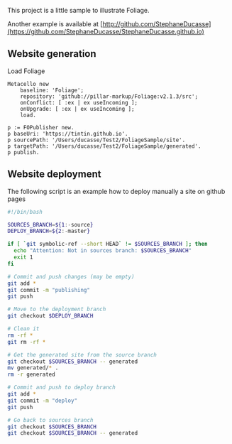This project is a little sample to illustrate Foliage.


Another example is available at [http://github.com/StephaneDucasse](https://github.com/StephaneDucasse/StephaneDucasse.github.io)


## Website generation

Load Foliage

```st
Metacello new
	baseline: 'Foliage';
	repository: 'github://pillar-markup/Foliage:v2.1.3/src';
	onConflict: [ :ex | ex useIncoming ];
	onUpgrade: [ :ex | ex useIncoming ];
	load.
```


```st
p := FOPublisher new. 
p baseUri: 'https://tintin.github.io'.
p sourcePath: '/Users/ducasse/Test2/FoliageSample/site'.
p targetPath: '/Users/ducasse/Test2/FoliageSample/generated'.
p publish.
```

## Website deployment

The following script is an example how to deploy manually a site on github pages

```bash
#!/bin/bash

SOURCES_BRANCH=${1:-source}
DEPLOY_BRANCH=${2:-master}

if [ `git symbolic-ref --short HEAD` != $SOURCES_BRANCH ]; then
  echo "Attention: Not in sources branch: $SOURCES_BRANCH"
  exit 1
fi

# Commit and push changes (may be empty)
git add *
git commit -m "publishing"
git push

# Move to the deployment branch
git checkout $DEPLOY_BRANCH

# Clean it
rm -rf *
git rm -rf *

# Get the generated site from the source branch
git checkout $SOURCES_BRANCH -- generated
mv generated/* .
rm -r generated

# Commit and push to deploy branch
git add *
git commit -m "deploy"
git push

# Go back to sources branch
git checkout $SOURCES_BRANCH
git checkout $SOURCES_BRANCH -- generated
```
